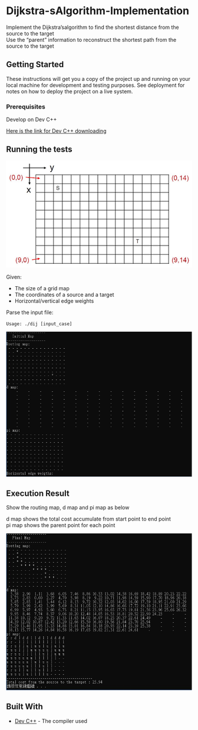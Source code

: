 # Dijkstra-sAlgorithm-Implementation
Implement the Dijkstra’salgorithm to find the shortest distance from the source to the target <br/>
Use the “parent” information to reconstruct the shortest path from the source to the target <br/>

## Getting Started

These instructions will get you a copy of the project up and running on your local machine for development and testing purposes. See deployment for notes on how to deploy the project on a live system.

### Prerequisites

Develop on Dev C++

[Here is the link for Dev C++ downloading](https://sourceforge.net/projects/orwelldevcpp/)

## Running the tests

![image](https://github.com/chun128/Dijkstra-sAlgorithm-Implementation/blob/master/readme%20picture/test%20case.JPG)

Given:<br/>
* The size of a grid map<br/>
* The coordinates of a source and a target<br/>
* Horizontal/vertical edge weights<br/>

Parse the input file: <br/>
```
Usage: ./dij [input_case]
```

![image](https://github.com/chun128/Dijkstra-sAlgorithm-Implementation/blob/master/readme%20picture/dij_initial%20map.jpg)

## Execution Result

Show the routing map, d map and pi map as below

d map shows the total cost accumulate from start point to end point<br/>
pi map shows the parent point for each point<br>

![image](https://github.com/chun128/Dijkstra-sAlgorithm-Implementation/blob/master/readme%20picture/final%20map.jpg)


## Built With

* [Dev C++](http://www.bloodshed.net/devcpp.html) - The compiler used
